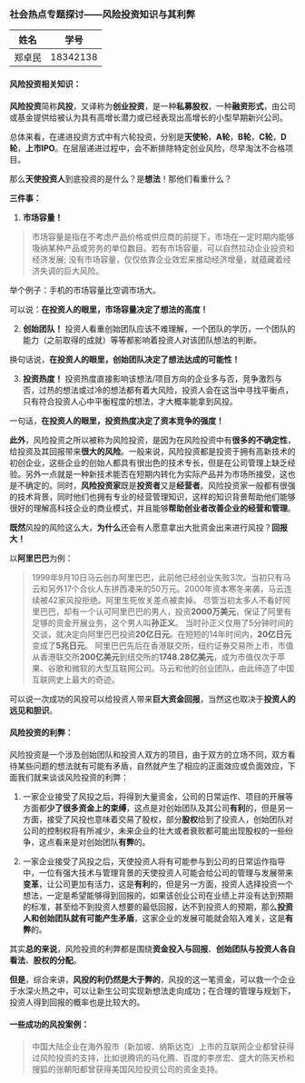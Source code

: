 ### 社会热点专题探讨——风险投资知识与其利弊

| 姓名      |    学号| 
| :--------: | :--------:| 
| 郑卓民    |   18342138| 

#### 风险投资相关知识：

**风险投资**简称**风投**，又译称为**创业投资**，是一种**私募股权**，一种**融资形式**，由公司或基金提供给被认为具有高增长潜力或已经表现出高增长的小型早期新兴公司。

总体来看，在递进投资方式中有六轮投资，分别是**天使轮**，**A轮**，**B轮**，**C轮**，**D轮**，**上市IPO**。在层层递进过程中，会不断排除特定创业风险，尽早淘汰不合格项目。

那么**天使投资人**到底投资的是什么？是**想法**！那他们看重什么？

**三件事：**
1. **市场容量！**
 >市场容量是指在不考虑产品价格或供应商的前提下，市场在一定时期内能够吸纳某种产品或劳务的单位数目。若有市场容量，可以自然拉动企业投资和经济发展; 没有市场容量，仅仅依靠企业效宏来推动经济增量，就蕴藏着经济失调的巨大风险。
 
举个例子：手机的市场容量比空调市场大。

可以说：**在投资人的眼里，市场容量决定了想法的高度！**

2. **创始团队！**
投资人看重创始团队应该不难理解，一个团队的学历，一个团队的能力（之前取得的成就）等等都影响着投资人对该团队想法的判断。

换句话说，**在投资人的眼里，创始团队决定了想法达成的可能性！**

3. **投资热度！**
投资热度直接影响该想法/项目方向的企业多与否，竞争激烈与否，过热的想法或过冷的想法都有着大风险，投资人会在这当中寻找平衡点，只有符合投资人心中平衡程度的想法，才大概率能拿到风投。

一句话，**在投资人的眼里，投资热度决定了资本竞争的强度！**

**此外**，风险投资之所以被称为风险投资，是因为在风险投资中有**很多的不确定性**，给投资及其回报带来**很大的风险**。一般来说，风险投资都是投资于拥有高新技术的初创企业，这些企业的创始人都具有很出色的技术专长，但是在公司管理上缺乏经验。另外一点就是一种新技术能否在短期内转化为实际产品并为市场所接受，这也是不确定的。同时，**风险投资家**既是**投资者**又是**经营者**。风险投资家一般都有很强的技术背景，同时他们也拥有专业的经营管理知识，这样的知识背景帮助他们能够很好的理解高科技企业的商业模式，并且能够**帮助创业者改善企业的经营和管理**。

**既然**风投的风险这么大，**为什么**还会有人愿意拿出大批资金出来进行风投？**回报大！**

以**阿里巴巴**为例：

>1999年9月10日马云创办阿里巴巴，此前他已经创业失败3次。当初只有马云和另外17个合伙人东拼西凑来的50万元。2000年资本寒冬来袭，马云连续被42家风投拒绝。阿里生死攸关差点被卖掉。
>尽管当初太多人不看好阿里巴巴，却有一个认可阿里巴巴的男人，投资**2000万美元**，保证了阿里有足够的资金开展业务，这个男人叫**孙正义**。
>当时孙正义仅用了5分钟时间的交谈，就决定向阿里巴巴投资**20亿日元**。在短短的14年时间内，**20亿日元**变成了**5兆日元**。
>阿里巴巴先后在香港联交所，纽约证券交易所上市，市值从香港联交所**200亿美元**到纽交所的**1748.28亿美元**，成为市值仅次于苹果、谷歌和微软的大型互联网公司。马云和他的创业团队，由此缔造了中国互联网史上最大的奇迹。

可以说一次成功的风投可以给投资人带来**巨大资金回报**，当然这也取决于**投资人的远见和胆识**。

#### 风险投资的利弊：

风险投资是一个涉及创始团队和投资人双方的项目，由于双方的立场不同，双方看待某些问题的想法就有可能有矛盾，自然就产生了相应的正面效应或负面效应，下面我们就来谈谈风险投资的利弊：

1. 一家企业接受了风投之后，将得到大量资金，公司的日常运作、项目的开展等方面都**少了很多资金上的束缚**，这点是对创始团队及其公司**有利**的，但是另一方面，接受了风投也意味着交易了股权，部分**股权**给到了投资人，创始团队对公司的控制权将有所减少，未来企业的壮大或者衰败都可能出现股权的一些纷争，这点看来是对创始团队**有弊**的。

2. 一家企业接受了风投之后，天使投资人将有可能参与到公司的日常运作指导中，一位有强大技术与管理背景的天使投资人可能会给公司的管理与发展带来**变革**，让公司更加有活力，这是**有利**的，但是另一方面，投资人选择投资一个想法，一定是希望能够得到回报的，如果该创业公司在业绩上并没有达到预期的标准，甚至给不到投资人想要的最低回报，达不到投资人的预期，那么**投资人和创始团队就有可能产生矛盾**，这家企业的发展可能就会陷入难关，这是**有弊**的。

其实**总的来说**，风险投资的利弊都是围绕**资金投入与回报**、**创始团队与投资人各自看法**、**股权的分配**。

**但是**，综合来讲，**风投的利仍然是大于弊的**，风投的这一笔资金，可以救一个企业于水深火热之中，可以让新生公司实现新想法走向成功；在合理的管理与规划下，投资人得到回报的概率也是比较大的。

#### 一些成功的风投案例：

>中国大陆企业在海外股市（新加坡、纳斯达克）上市的互联网企业都曾获得过风险投资的支持，比如说腾讯的马化腾、百度的李彦宏、盛大的陈天桥和搜狐的张朝阳都曾获得美国风险投资公司的资金支持。

